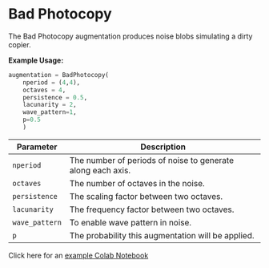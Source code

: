 # Bad Photocopy

The Bad Photocopy augmentation produces noise blobs simulating a dirty copier.

**Example Usage:**

```python
augmentation = BadPhotocopy(
	nperiod = (4,4),
	octaves = 4,
	persistence = 0.5,
	lacunarity = 2,
	wave_pattern=1,
	p=0.5
	)
```

| Parameter       | Description                                                      |
|-----------------|------------------------------------------------------------------|
| `nperiod`		  | The number of periods of noise to generate along each axis.      |
| `octaves`       | The number of octaves in the noise.                              |
| `persistence`   | The scaling factor between two octaves.                          |
| `lacunarity`    | The frequency factor between two octaves.                        |
| `wave_pattern`  | To enable wave pattern in noise.                                 |
| `p`             | The probability this augmentation will be applied.               |

Click here for an [example Colab Notebook](https://colab.research.google.com/drive/1_n7atcI-xVSpnV17YuzZhd9ISe735fBo?usp=sharing)
